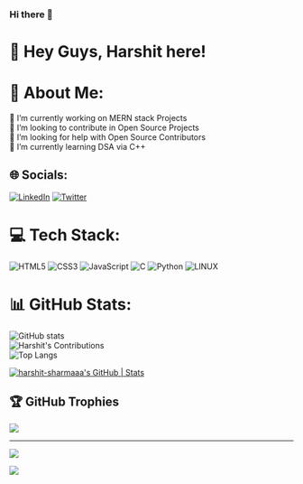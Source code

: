 ### Hi there 👋

# 👋 Hey Guys, Harshit here!
# 🌟 About Me:
🔭 I’m currently working on MERN stack Projects<br>👯 I’m looking to contribute in Open Source Projects<br>🤝 I’m looking for help with Open Source Contributors<br>🌱 I’m currently learning DSA via C++<br>

## 🌐 Socials:
[![LinkedIn](https://img.shields.io/badge/LinkedIn-%230077B5.svg?logo=linkedin&logoColor=white)](https://linkedin.com/in/harshit-sharma-a59b0a20b) [![Twitter](https://img.shields.io/badge/Twitter-%231DA1F2.svg?logo=twitter&logoColor=white)](https://twitter.com/@HarxitS)

# 💻 Tech Stack:
![HTML5](https://img.shields.io/badge/html5-%23E34F26.svg?style=for-the-badge&logo=html5&logoColor=white) ![CSS3](https://img.shields.io/badge/css3-%231572B6.svg?style=for-the-badge&logo=css3&logoColor=white)  ![JavaScript](https://img.shields.io/badge/javascript-%23323330.svg?style=for-the-badge&logo=javascript&logoColor=%23F7DF1E) ![C](https://img.shields.io/badge/c-%2300599C.svg?style=for-the-badge&logo=c&logoColor=white) ![Python](https://img.shields.io/badge/python-3670A0?style=for-the-badge&logo=python&logoColor=ffdd54) ![LINUX](https://img.shields.io/badge/Linux-FCC624?style=for-the-badge&logo=linux&logoColor=black)

# 📊 GitHub Stats:
![GitHub stats](https://github-readme-stats.vercel.app/api?username=harshit-sharmaaa&theme=algolia)<br/>
![Harshit's Contributions](https://github-readme-streak-stats.herokuapp.com/?user=harshit-sharmaaa&theme=algolia&hide_border=false)<br/>
![Top Langs](https://github-readme-stats.vercel.app/api/top-langs/?username=harshit-sharmaaa&layout=donut&theme=algolia)

[![harshit-sharmaaa's GitHub | Stats](https://stats.quine.sh/harshit-sharmaaa/github?theme=dark)](https://quine.sh)

## 🏆 GitHub Trophies
![](https://github-profile-trophy.vercel.app/?username=harshit-sharmaaa&theme=dracula&no-frame=false&no-bg=true&margin-w=4)






---
[![](https://visitcount.itsvg.in/api?id=harshit-sharmaaa&icon=0&color=1)](https://visitcount.itsvg.in)

![](https://github-readme-activity-graph.cyclic.app/graph?username=harshit-sharmaaa&theme=tokyo-night)
